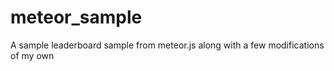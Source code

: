 # meteor_sample
A sample leaderboard sample from meteor.js along with a few modifications of my own
